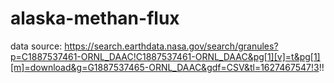 # alaska-methan-flux

data source: https://search.earthdata.nasa.gov/search/granules?p=C1887537461-ORNL_DAAC!C1887537461-ORNL_DAAC&pg[1][v]=t&pg[1][m]=download&g=G1887537465-ORNL_DAAC&gdf=CSV&tl=1627467547!3!!